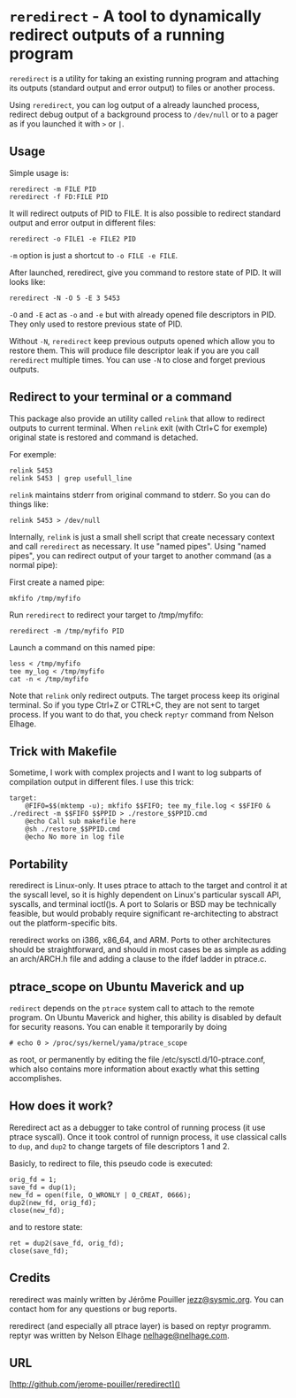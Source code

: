`reredirect` - A tool to dynamically redirect outputs of a running program
========================================================================

`reredirect` is a utility for taking an existing running program and
attaching its outputs (standard output and error output) to files or
another process.

Using `reredirect`, you can log output of a already launched process, redirect
debug output of a background process to `/dev/null` or to a pager as if you
launched it with `>` or `|`.

Usage
-----

Simple usage is:

    reredirect -m FILE PID
    reredirect -f FD:FILE PID

It will redirect outputs of PID to FILE. It is also possible to redirect standard
output and error output in different files:

    reredirect -o FILE1 -e FILE2 PID

`-m` option is just a shortcut to `-o FILE -e FILE`.

After launched, reredirect, give you command to restore state of PID.
It will looks like:

    reredirect -N -O 5 -E 3 5453

`-O` and `-E` act as `-o` and `-e` but with already opened file descriptors in
PID. They only used to restore previous state of PID.

Without `-N`, `reredirect` keep previous outputs opened which allow you to
restore them. This will produce file descriptor leak if you are you call
`reredirect` multiple times. You can use `-N` to close and forget previous
outputs.

Redirect to your terminal or a command
--------------------------------------

This package also provide an utility called `relink` that allow to redirect
outputs to current terminal. When `relink` exit (with Ctrl+C for exemple)
original state is restored and command is detached.

For exemple:

    relink 5453
    relink 5453 | grep usefull_line

`relink` maintains stderr from original command to stderr. So you can do things
like:

    relink 5453 > /dev/null

Internally, `relink` is just a small shell script that create necessary context
and call `reredirect` as necessary. It use "named pipes". Using "named pipes",
you can redirect output of your target to another command (as a normal pipe):

First create a named pipe:

    mkfifo /tmp/myfifo

Run `reredirect` to redirect your target to /tmp/myfifo:

    reredirect -m /tmp/myfifo PID

Launch a command on this named pipe:

    less < /tmp/myfifo
    tee my_log < /tmp/myfifo
    cat -n < /tmp/myfifo

Note that `relink` only redirect outputs. The target process keep its original
terminal. So if you type Ctrl+Z or CTRL+C, they are not sent to target process.
If you want to do that, you check `reptyr` command from Nelson Elhage.

Trick with Makefile
---------------------

Sometime, I work with complex projects and I want to log subparts of compilation
output in different files. I use this trick:

    target:
    	@FIFO=$$(mktemp -u); mkfifo $$FIFO; tee my_file.log < $$FIFO & ./redirect -m $$FIFO $$PPID > ./restore_$$PPID.cmd
    	@echo Call sub makefile here
    	@sh ./restore_$$PPID.cmd
    	@echo No more in log file

Portability
-----------

reredirect is Linux-only. It uses ptrace to attach to the target and control it at
the syscall level, so it is highly dependent on Linux's particular syscall API,
syscalls, and terminal ioctl()s. A port to Solaris or BSD may be technically
feasible, but would probably require significant re-architecting to abstract out
the platform-specific bits.

reredirect works on i386, x86_64, and ARM. Ports to other architectures should be
straightforward, and should in most cases be as simple as adding an arch/ARCH.h
file and adding a clause to the ifdef ladder in ptrace.c.

ptrace_scope on Ubuntu Maverick and up
--------------------------------------

`redirect` depends on the `ptrace` system call to attach to the remote program. On
Ubuntu Maverick and higher, this ability is disabled by default for security
reasons. You can enable it temporarily by doing

    # echo 0 > /proc/sys/kernel/yama/ptrace_scope

as root, or permanently by editing the file /etc/sysctl.d/10-ptrace.conf, which
also contains more information about exactly what this setting accomplishes.

How does it work?
-----------------

Reredirect act as a debugger to take control of running process (it use ptrace 
syscall). Once it took control of runnign process, it use classical calls to 
`dup`, and `dup2` to change targets of file descriptors 1 and 2.

Basicly, to redirect to file, this pseudo code is executed:

    orig_fd = 1;
    save_fd = dup(1);
    new_fd = open(file, O_WRONLY | O_CREAT, 0666);
    dup2(new_fd, orig_fd);
    close(new_fd);

and to restore state:

    ret = dup2(save_fd, orig_fd);
    close(save_fd);


Credits
-------

reredirect was mainly written by Jérôme Pouiller <jezz@sysmic.org>. You can
contact hom for any questions or bug reports.

reredirect (and especially all ptrace layer) is based on reptyr programm. reptyr 
was written by Nelson Elhage <nelhage@nelhage.com>.

URL
---
[http://github.com/jerome-pouiller/reredirect]()
